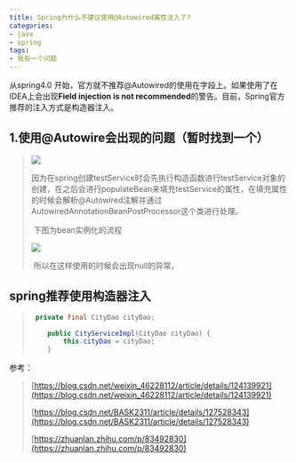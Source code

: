 ```yaml
---
title: Spring为什么不建议使用@Autowired属性注入了?
categories:
- java
- spring
tags:
- 我有一个问题
---
```


从spring4.0 开始，官方就不推荐@Autowired的使用在字段上。如果使用了在IDEA上会出现**Field injection is not recommended**的警告。目前，Spring官方推荐的注入方式是构造器注入。

<!--  more  -->

## 1.使用@Autowire会出现的问题（暂时找到一个）

> ![](https://cdn.jsdelivr.net/gh/lbwdada/Mybolg_img/2023-03-10/Spring%E4%B8%BA%E4%BB%80%E4%B9%88%E4%B8%8D%E5%BB%BA%E8%AE%AE%E4%BD%BF%E7%94%A8%40Autowire%E5%B1%9E%E6%80%A7%E6%B3%A8%E5%85%A5%E4%BA%86/Snipaste_2023-03-12_15-16-11.png)
>
> ​    因为在spring创建testService时会先执行构造函数进行testService对象的创建，在之后会进行populateBean来填充testService的属性，在填充属性的时候会解析@Autowired注解并通过AutowiredAnnotationBeanPostProcessor这个类进行处理。
>
> ​    下图为bean实例化的流程
>
> ![](https://cdn.jsdelivr.net/gh/lbwdada/Mybolg_img/2023-03-10/Spring%E4%B8%BA%E4%BB%80%E4%B9%88%E4%B8%8D%E5%BB%BA%E8%AE%AE%E4%BD%BF%E7%94%A8%40Autowire%E5%B1%9E%E6%80%A7%E6%B3%A8%E5%85%A5%E4%BA%86/6a07af444a1b8f36e9aa2d493834631d.png)
>
> ​    所以在这样使用的时候会出现null的异常。

## spring推荐使用构造器注入

> ```java
>  private final CityDao cityDao;
> 
>     public CityServiceImpl(CityDao cityDao) {
>         this.cityDao = cityDao;
>     }
> ```

参考：

> [https://blog.csdn.net/weixin_46228112/article/details/124139921](https://blog.csdn.net/weixin_46228112/article/details/124139921)
>
> [https://blog.csdn.net/BASK2311/article/details/127528343](https://blog.csdn.net/BASK2311/article/details/127528343)
>
> [https://zhuanlan.zhihu.com/p/83492830](https://zhuanlan.zhihu.com/p/83492830)